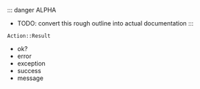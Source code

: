 ::: danger ALPHA
* TODO: convert this rough outline into actual documentation
:::


`Action::Result`

  * ok?
  * error
  * exception
  * success
  * message
